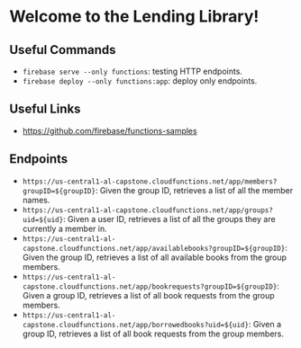 # Welcome to the Lending Library!

## Useful Commands
- `firebase serve --only functions`: testing HTTP endpoints.
- `firebase deploy --only functions:app`: deploy only endpoints.

## Useful Links
- https://github.com/firebase/functions-samples

## Endpoints
- `https://us-central1-al-capstone.cloudfunctions.net/app/members?groupID=${groupID}`: Given the group ID, retrieves a list of all the member names.
- `https://us-central1-al-capstone.cloudfunctions.net/app/groups?uid=${uid}`: Given a user ID, retrieves a list of all the groups they are currently a member in.
- `https://us-central1-al-capstone.cloudfunctions.net/app/availablebooks?groupID=${groupID}`: Given the group ID, retrieves a list of all available books from the group members.
- `https://us-central1-al-capstone.cloudfunctions.net/app/bookrequests?groupID=${groupID}`: Given a group ID, retrieves a list of all book requests from the group members.
- `https://us-central1-al-capstone.cloudfunctions.net/app/borrowedbooks?uid=${uid}`: Given a group ID, retrieves a list of all book requests from the group members.
